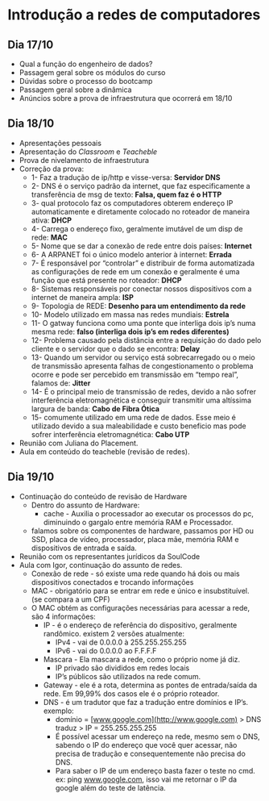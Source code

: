 # Introdução a redes de computadores

## Dia 17/10

- Qual a função do engenheiro de dados?
- Passagem geral sobre os módulos do curso
- Dúvidas sobre o processo do bootcamp
- Passagem geral sobre a dinâmica
- Anúncios sobre a prova de infraestrutura que ocorrerá em 18/10

## Dia 18/10

- Apresentações pessoais
- Apresentação do *Classroom* e *Teacheble*
- Prova de nivelamento de infraestrutura
- Correção da prova:
    - 1- Faz a tradução de ip/http e visse-versa: **Servidor DNS**
    - 2- DNS é o serviço padrão da internet, que faz especificamente a transferência de msg de texto: **Falsa, quem faz é o HTTP**
    - 3- qual protocolo faz os computadores obterem endereço IP automaticamente e diretamente colocado no roteador de maneira ativa: **DHCP**
    - 4- Carrega o endereço fixo, geralmente imutável de um disp de rede: **MAC**
    - 5- Nome que se dar a conexão de rede entre dois países: **Internet**
    - 6- A ARPANET foi o único modelo anterior à internet: **Errada**
    - 7- É responsável por “controlar” e distribuir de forma automatizada as configurações de rede em um conexão e geralmente é uma função que está presente no roteador: **DHCP**
    - 8- Sistemas responsáveis por conectar nossos dispositivos com a internet de maneira ampla: **ISP**
    - 9- Topologia de REDE: **Desenho para um entendimento da rede**
    - 10- Modelo utilizado em massa nas redes mundiais: **Estrela**
    - 11- O gatway funciona como uma ponte que interliga dois ip’s numa mesma rede: **falso (interliga dois ip’s em redes diferentes)**
    - 12- Problema causado pela distância entre a requisição do dado pelo cliente e o servidor que o dado se encontra: **Delay**
    - 13- Quando um servidor ou serviço está sobrecarregado ou o meio de transmissão apresenta falhas de congestionamento o problema ocorre e pode ser percebido em transmissão em “tempo real”, falamos de: **Jitter**
    - 14- É o principal meio de transmissão de redes, devido a não sofrer interferência eletromagnética e conseguir transmitir uma altíssima largura de banda: **Cabo de Fibra Ótica**
    - 15- comumente utilizado em uma rede de dados. Esse meio é utilizado devido a sua maleabilidade e custo beneficio mas pode sofrer interferência eletromagnética: **Cabo UTP**
- Reunião com Juliana do Placement.
- Aula em conteúdo do teacheble (revisão de redes).

## Dia 19/10

- Continuação do conteúdo de revisão de Hardware
    - Dentro do assunto de Hardware:
        - cache - Auxilia o processador ao executar os processos do pc, diminuindo o gargalo entre memória RAM e Processador.
    - falamos sobre os componentes de hardware, passamos por HD ou SSD, placa de vídeo, processador, placa mãe, memória RAM e dispositivos de entrada e saída.
- Reunião com os representantes jurídicos da SoulCode
- Aula com Igor, continuação do assunto de redes.
    - Conexão de rede - só existe uma rede quando há dois ou mais dispositivos conectados e trocando informações
    - MAC - obrigatório para se entrar em rede e único e insubstituível. (se compara a um CPF)
    - O MAC obtém as configurações necessárias para acessar a rede, são 4 informações:
        - IP - é o endereço de referência do dispositivo, geralmente randômico. existem 2 versões atualmente:
            - IPv4 - vai de 0.0.0.0 à 255.255.255.255
            - IPv6 - vai do 0.0.0.0 ao F.F.F.F
        - Mascara - Ela mascara a rede, como o próprio nome já diz.
            - IP privado são divididos em redes locais
            - IP’s públicos são utilizados na rede comum.
        - Gateway - ele é a rota, determina as pontes de entrada/saída da rede. Em 99,99% dos casos ele é o próprio roteador.
        - DNS - é um tradutor que faz a tradução entre domínios e IP’s. exemplo:
            - domínio = [www.google.com](http://www.google.com) > DNS traduz > IP = 255.255.255.255
            - É possível acessar um endereço na rede, mesmo sem o DNS, sabendo o IP do endereço que você quer acessar, não precisa de tradução e consequentemente não precisa do DNS.
            - Para saber o IP de um endereço basta fazer o teste no cmd. ex: ping www.google.com, isso vai me retornar o IP da google além do teste de latência.
